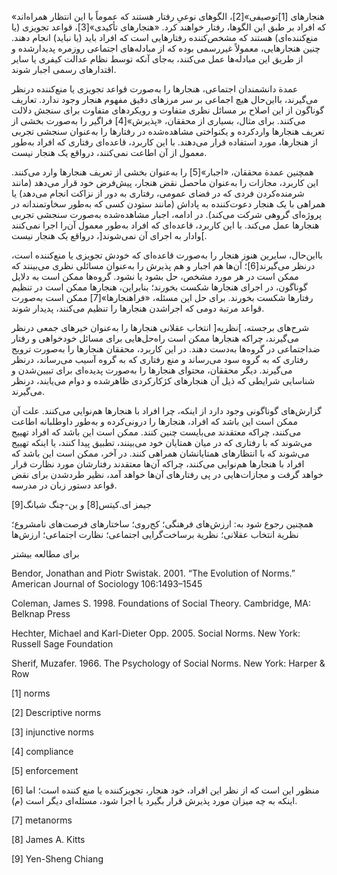   «هنجارهای [1]توصیفی»[2]، الگوهای نوعیِ رفتار هستند که عموماً با این انتظار همراه‌اند که افراد بر طبق این الگوها، رفتار خواهند کرد. «هنجارهای تأکیدی»[3]، قواعد تجویزی (یا منع‌کننده‌ای) هستند که مشخص‌کننده رفتارهایی است که افراد باید (یا نباید) انجام دهند. چنین هنجارهایی، معمولاً غیررسمی بوده که از مبادله‌های اجتماعی روزمره پدیدارشده و از طریق این مبادله‌ها عمل می‌کنند، به‌جای آنکه توسط نظام عدالت کیفری یا سایر اقتدارهای رسمی اجبار شوند.

عمدة دانشمندان اجتماعی، هنجارها را به‌صورت قواعد تجویزی یا منع‌کننده درنظر می‌گیرند، بااین‌حال هیچ اجماعی بر سر مرزهای دقیق مفهوم هنجار وجود ندارد. تعاریف گوناگون از این اصلاح بر مسائل نظری متفاوت و رویکردهای متفاوت برای سنجش دلالت می‌کنند. برای مثال، بسیاری از محققان، «پذیرش»[4] فراگیر را به‌صورت بخشی از تعریف هنجارها واردکرده و یکنواختی مشاهده‌شده در رفتارها را به‌عنوان سنجشی تجربی از هنجارها، مورد استفاده قرار می‌دهند. با این کاربرد، قاعده‌ای رفتاری که افراد به‌طور معمول از آن اطاعت نمی‌کنند، درواقع یک هنجار نیست.

 همچنین عمدة محققان، «اجبار»[5] را به‌عنوان بخشی از تعریف هنجارها وارد می‌کنند. این کاربرد، مجازات را به‌عنوان ماحصل نقض هنجار، پیش‌فرض خود قرار می‌دهد (مانند شرمنده‌کردن فردی که در فضای عمومی، رفتاری به دور از نزاکت انجام می‌دهد) یا همراهی با یک هنجار دعوت‌کننده به پاداش (مانند ستودن کسی که به‌طور سخاوتمندانه در پروژه‌ای گروهی شرکت می‌کند). در ادامه، اجبار مشاهده‌شده به‌صورت‌ سنجشی تجربی هنجارها عمل می‌کند. با این کاربرد، قاعده‌ای که افراد به‌طور معمول آن‌را اجرا نمی‌کنند ]وادار به اجرای آن نمی‌شوند[، درواقع یک هنجار نیست. 

بااین‌حال، سایرین هنوز هنجار را به‌صورت قاعده‌ای که خودش تجویزی یا منع‌کننده است، درنظر می‌گیرند[6]؛ آن‌ها هم اجبار و هم پذیرش را به‌عنوان مسائلی نظری می‌بینند که ممکن است در هر مورد مشخص، حل بشود یا نشود. گروه‌ها ممکن است به دلایل گوناگون، در اجرای هنجارها شکست بخورند؛ بنابراین، هنجارها ممکن است در تنظیم رفتارها شکست بخورند. برای حل این مسئله، «فراهنجارها»[7] ممکن است به‌صورت قواعد مرتبة دومی که اجراشدن هنجارها را تنظیم می‌کنند، پدیدار شوند.

 شرح‌های برجسته، ]نظریه[ انتخاب عقلانی هنجارها را به‌عنوان خیرهای جمعی درنظر می‌گیرند، چراکه هنجارها ممکن است راه‌حل‌هایی برای مسائل خودخواهی و رفتار ضداجتماعی در گروه‌ها به‌دست دهند. در این کاربرد، محققان هنجارها را به‌صورت ترویج رفتاری که به گروه سود می‌رساند و منع رفتاری که به گروه آسیب می‌رساند، درنظر می‌گیرند. دیگر محققان، محتوای هنجارها را به‌صورت پدیده‌ای برای تبیین‌شدن و شناسایی شرایطی که ذیل آن هنجارهای کژکارکردی ظاهرشده و دوام می‌یابند، درنظر می‌گیرند.

گزارش‌های گوناگونی وجود دارد از اینکه، چرا افراد با هنجارها هم‌نوایی می‌کنند. علت آن ممکن است این باشد که افراد، هنجارها را درونی‌کرده و به‌طور داوطلبانه اطاعت می‌کنند، چراکه معتقدند می‌بایست چنین کنند. ممکن است این باشد که افراد تهییج می‌شوند که با رفتاری که در میان همتایان خود می‌بینند، تطبیق پیدا کنند، یا اینکه تهییج می‌شوند که با انتظارهای همتایانشان همراهی کنند. در آخر، ممکن است این باشد که افراد با هنجارها هم‌نوایی می‌کنند، چراکه آن‌ها معتقدند رفتارشان مورد نظارت قرار خواهد گرفت و مجازات‌هایی در پی رفتارهای آن‌ها خواهد آمد، نظیر طردشدن برای نقض قواعد دستور زبان در مدرسه.

 جیمز ای.کیتس[8] و ین-چنگ شیانگ[9]

 همچنین رجوع شود به: ارزش‌های فرهنگی؛ کج‌روی؛ ساختارهای فرصت‌های نامشروع؛ نظریة انتخاب عقلانی؛ نظریة برساخت‌گرایی اجتماعی؛ نظارت اجتماعی؛ ارزش‌ها

برای مطالعه بیشتر

Bendor, Jonathan and Piotr Swistak. 2001. “The Evolution of Norms.” American Journal of Sociology 106:1493–1545

Coleman, James S. 1998. Foundations of Social Theory. Cambridge, MA: Belknap Press

Hechter, Michael and Karl-Dieter Opp. 2005. Social Norms. New York: Russell Sage Foundation

Sherif, Muzafer. 1966. The Psychology of Social Norms. New York: Harper & Row

 [1] norms

[2] Descriptive norms 

[3] injunctive norms

[4] compliance

[5] enforcement

 [6] منظور این است که از نظر این افراد، خود هنجار، تجویزکننده یا منع کننده است؛ اما اینکه به چه میزان مورد پذیرش قرار بگیرد یا اجرا شود، مسئله‌ای دیگر است (م). 

[7] metanorms

 [8] James A. Kitts 

[9] Yen-Sheng Chiang

 

 